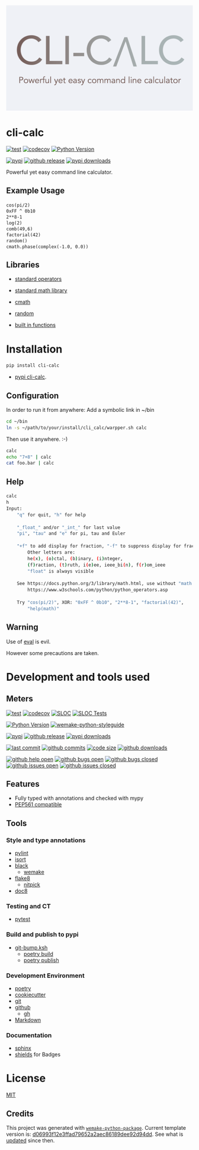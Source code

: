 ![](https://raw.githubusercontent.com/cruisen/cli-calc/4986df3abb3f1871d6669dec27d5e37aba0d11a3/assets/images/Cli-Calc.png)

# cli-calc

[![test](https://github.com/cruisen/cli-calc/actions/workflows/test.yml/badge.svg)](https://github.com/cruisen/cli-calc/actions/workflows/test.yml)
[![codecov](https://codecov.io/gh/cruisen/cli-calc/branch/main/graph/badge.svg?token=i9nYZL3MM3)](https://codecov.io/gh/cruisen/cli-calc)
[![Python Version](https://img.shields.io/pypi/pyversions/cli-calc.svg)](https://pypi.org/project/cli-calc/)

[![pypi](https://img.shields.io/pypi/v/cli-calc)](https://pypi.org/project/cli-calc/)
[![github release](https://img.shields.io/github/release-date/cruisen/cli-calc)](https://github.com/cruisen/cli-calc/releases)
[![pypi downloads](https://img.shields.io/pypi/dm/cli-calc?label=pypi%20downloads)](https://pypi.org/project/cli-calc/)

Powerful yet easy command line calculator.

## Example Usage

```
cos(pi/2)
0xFF ^ 0b10
2**8-1
log(2)
comb(49,6)
factorial(42)
random()
cmath.phase(complex(-1.0, 0.0))
```

## Libraries
- [standard operators](https://www.w3schools.com/python/python_operators.asp)
- [standard math library](https://docs.python.org/3/library/math.html)

- [cmath](https://docs.python.org/3/library/cmath.html)
- [random](https://docs.python.org/3/library/random.html#examples) 

- [built in functions](https://docs.python.org/3/library/functions.html) 


# Installation

```bash
pip install cli-calc
```

- [pypi cli-calc](https://pypi.org/project/cli-calc/).

## Configuration

In order to run it from anywhere: Add a symbolic link in ~/bin

```bash
cd ~/bin
ln -s ~/path/to/your/install/cli_calc/warpper.sh calc
```

Then use it anywhere. :-)

```bash
calc
echo "7+8" | calc
cat foo.bar | calc
```

## Help

```bash
calc
h
Input:
    "q" for quit, "h" for help

    "_float_" and/or "_int_" for last value
    "pi", "tau" and "e" for pi, tau and Euler

    "+f" to add display for fraction, "-f" to suppress display for fraction
        Other letters are:
        he(x), (o)ctal, (b)inary, (i)nteger,
        (f)raction, (t)ruth, i(e)ee, ieee_bi(n), f(r)om_ieee
        "float" is always visible

    See https://docs.python.org/3/library/math.html, use without "math."
        https://www.w3schools.com/python/python_operators.asp

    Try "cos(pi/2)", XOR: "0xFF ^ 0b10", "2**8-1", "factorial(42)",
        "help(math)"
```

## Warning

Use of [eval](https://docs.python.org/3/library/functions.html#eval) is evil.

However some precautions are taken.


# Development and tools used

## Meters

[![test](https://github.com/cruisen/cli-calc/actions/workflows/test.yml/badge.svg)](https://github.com/cruisen/cli-calc/actions/workflows/test.yml)
[![codecov](https://codecov.io/gh/cruisen/cli-calc/branch/main/graph/badge.svg?token=i9nYZL3MM3)](https://codecov.io/gh/cruisen/cli-calc)
[![SLOC](https://img.shields.io/endpoint?url=https://raw.githubusercontent.com/cruisen/cli-calc/main/dev_tools/meters/cli_calc_shields.json)](https://github.com/cruisen/cli-calc/tree/main/cli_calc)
[![SLOC Tests](https://img.shields.io/endpoint?url=https://raw.githubusercontent.com/cruisen/cli-calc/main/dev_tools/meters/test_shields.json)](https://github.com/cruisen/cli-calc/tree/main/tests)

[![Python Version](https://img.shields.io/pypi/pyversions/cli-calc.svg)](https://pypi.org/project/cli-calc/)
[![wemake-python-styleguide](https://img.shields.io/badge/style-wemake-000000.svg)](https://github.com/wemake-services/wemake-python-styleguide)

[![pypi](https://img.shields.io/pypi/v/cli-calc)](https://pypi.org/project/cli-calc/)
[![github release](https://img.shields.io/github/release-date/cruisen/cli-calc)](https://github.com/cruisen/cli-calc/releases)
[![pypi downloads](https://img.shields.io/pypi/dm/cli-calc?label=pypi%20downloads)](https://pypi.org/project/cli-calc/)

[![last commit](https://img.shields.io/github/last-commit/cruisen/cli-calc)](https://github.com/cruisen/cli-calc/commits/main)
[![github commits](https://img.shields.io/github/commit-activity/m/cruisen/cli-calc)](https://github.com/cruisen/cli-calc/commits/main)
[![code size](https://img.shields.io/github/languages/code-size/cruisen/cli-calc)](https://github.com/cruisen/cli-calc.git)
[![github downloads](https://img.shields.io/github/downloads/cruisen/cli-calc/total?label=github%20downloads)](https://github.com/cruisen/cli-calc)

[![github help open](https://img.shields.io/github/issues-raw/cruisen/cli-calc/need_Help?color=yellow&label=Need%20Help)](https://github.com/cruisen/cli-calc/issues?q=is%3Aopen+is%3Aissue+label%3Aneed_Help)
[![github bugs open](https://img.shields.io/github/issues-raw/cruisen/cli-calc/is_Bug?color=red&label=Bugs)](https://github.com/cruisen/cli-calc/issues?q=is%3Aopen+is%3Aissue+label%3Ais_Bug)
[![github bugs closed](https://img.shields.io/github/issues-closed-raw/cruisen/cli-calc/is_Bug?color=green&label=closed)](https://github.com/cruisen/cli-calc/issues?q=is%3Aissue+is%3Aclosed+label%3Ais_Bug)
[![github issues open](https://img.shields.io/github/issues-raw/cruisen/cli-calc?color=red)](https://github.com/cruisen/cli-calc/issues)
[![github issues closed](https://img.shields.io/github/issues-closed-raw/cruisen/cli-calc?color=green&label=closed)](https://github.com/cruisen/cli-calc/issues?q=is%3Aissue+is%3Aclosed)



## Features

* Fully typed with annotations and checked with mypy
* [PEP561 compatible](https://www.python.org/dev/peps/pep-0561/)

## Tools

### Style and type annotations
* [pylint](https://pylint.org/)
* [isort](https://pycqa.github.io/isort/)
* [black](https://black.readthedocs.io/en/stable/)
  * [wemake](https://wemake-python-stylegui.de/en/latest/)
* [flake8](https://flake8.pycqa.org/en/latest/)
  * [nitpick](https://nitpick.readthedocs.io/en/latest/)
* [doc8](https://github.com/pycqa/doc8)

### Testing and CT
* [pytest](https://docs.pytest.org/)

### Build and publish to pypi
* [git-bump.ksh](https://github.com/cruisen/cli-calc/blob/69430ce5e71bc2544390f36122a8d05756518199/dev-tools/git-bump.ksh)
  * [poetry build](https://python-poetry.org/docs/cli/#build)
  * [poetry publish](https://python-poetry.org/docs/cli/#publish)

### Development Environment
* [poetry](https://python-poetry.org/)
* [cookiecutter](https://cookiecutter.readthedocs.io/en/latest/README.html)
* [git](https://git-scm.com/)
* [github](https://github.com/)
  * [gh](https://github.com/cli/cli)
* [Markdown](https://www.markdownguide.org/basic-syntax/)

### Documentation
* [sphinx](https://www.sphinx-doc.org/en/master/)
* [shields](https://shields.io/) for Badges


# License

[MIT](https://github.com/cruisen/cli-calc/blob/master/LICENSE)


## Credits

This project was generated with [`wemake-python-package`](https://github.com/wemake-services/wemake-python-package). Current template version is: [d06993f12e3ffad79652a2aec86189dee92d94dd](https://github.com/wemake-services/wemake-python-package/tree/d06993f12e3ffad79652a2aec86189dee92d94dd). See what is [updated](https://github.com/wemake-services/wemake-python-package/compare/d06993f12e3ffad79652a2aec86189dee92d94dd...master) since then.
